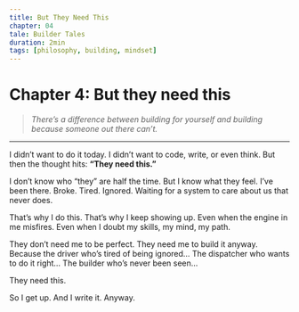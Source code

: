```yaml
---
title: But They Need This
chapter: 04
tale: Builder Tales
duration: 2min
tags: [philosophy, building, mindset]
---
```


# Chapter 4: But they need this

> *There’s a difference between building for yourself and building because someone out there can’t.*

---

I didn’t want to do it today.
I didn’t want to code, write, or even think.
But then the thought hits:
**“They need this.”**

I don’t know who “they” are half the time.
But I know what they feel.
I’ve been there.
Broke.
Tired.
Ignored.
Waiting for a system to care about us that never does.

That’s why I do this.
That’s why I keep showing up.
Even when the engine in me misfires.
Even when I doubt my skills, my mind, my path.

They don’t need me to be perfect.
They need me to build it anyway.
Because the driver who’s tired of being ignored…
The dispatcher who wants to do it right…
The builder who’s never been seen…

They need this.

So I get up.
And I write it.
Anyway.
